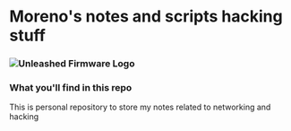 # Moreno's notes and scripts hacking stuff

<h3 aling="center>
    <a href="https://github.com/SebastianSalasR/HackingCourses">
        <img src="https://github.com/user-attachments/assets/466c40d5-f6a1-444d-a235-d9026f7cd0ff" align="center" alt="Unleashed Firmware Logo" border="0">  
    </a>
</h3>

### What you'll find in this repo

This is personal repository to store my notes related to networking and hacking